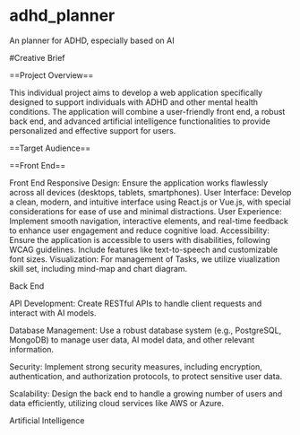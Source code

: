 # adhd_planner
An planner for ADHD, especially based on AI


#Creative Brief

==Project Overview==


This individual project aims to develop a web application specifically designed to support individuals with ADHD and other mental health conditions. The application will combine a user-friendly front end, a robust back end, and advanced artificial intelligence functionalities to provide personalized and effective support for users.

==Target Audience==


==Front End==


Front End
Responsive Design: Ensure the application works flawlessly across all devices (desktops, tablets, smartphones).
User Interface: Develop a clean, modern, and intuitive interface using React.js or Vue.js, with special considerations for ease of use and minimal distractions.
User Experience: Implement smooth navigation, interactive elements, and real-time feedback to enhance user engagement and reduce cognitive load.
Accessibility: Ensure the application is accessible to users with disabilities, following WCAG guidelines. Include features like text-to-speech and customizable font sizes.
Visualization: For management of Tasks, we utilize viualization skill set, including mind-map and chart diagram.

Back End

API Development: Create RESTful APIs to handle client requests and interact with AI models.

Database Management: Use a robust database system (e.g., PostgreSQL, MongoDB) to manage user data, AI model data, and other relevant information.

Security: Implement strong security measures, including encryption, authentication, and authorization protocols, to protect sensitive user data.

Scalability: Design the back end to handle a growing number of users and data efficiently, utilizing cloud services like AWS or Azure.

Artificial Intelligence

